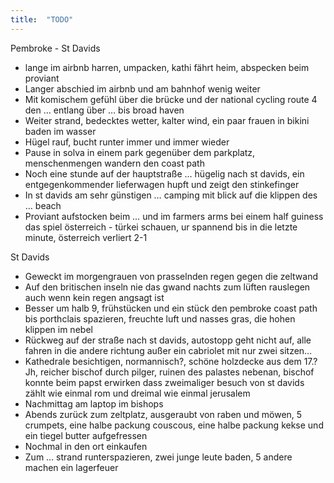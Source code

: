 ```yaml
---
title:  "TODO"
---
```


Pembroke - St Davids
* lange im airbnb harren, umpacken, kathi fährt heim, abspecken beim proviant
* Langer abschied im airbnb und am bahnhof wenig weiter
* Mit komischem gefühl über die brücke und der national cycling route 4 den … entlang über … bis broad haven
* Weiter strand, bedecktes wetter, kalter wind, ein paar frauen in bikini baden im wasser
* Hügel rauf, bucht runter immer und immer wieder
* Pause in solva in einem park gegenüber dem parkplatz, menschenmengen wandern den coast path
* Noch eine stunde auf der hauptstraße … hügelig nach st davids, ein entgegenkommender lieferwagen hupft und zeigt den stinkefinger
* In st davids am sehr günstigen … camping mit blick auf die klippen des … beach
* Proviant aufstocken beim … und im farmers arms bei einem half guiness das spiel österreich - türkei schauen, ur spannend bis in die letzte minute, österreich verliert 2-1

St Davids
* Geweckt im morgengrauen von prasselnden regen gegen die zeltwand
* Auf den britischen inseln nie das gwand nachts zum lüften rauslegen auch wenn kein regen angsagt ist
* Besser um halb 9, frühstücken und ein stück den pembroke coast path bis porthclais spazieren, freuchte luft und nasses gras, die hohen klippen im nebel
* Rückweg auf der straße nach st davids, autostopp geht nicht auf, alle fahren in die andere richtung außer ein cabriolet mit nur zwei sitzen…
* Kathedrale besichtigen, normannisch?, schöne holzdecke aus dem 17.? Jh, reicher bischof durch pilger, ruinen des palastes nebenan, bischof konnte beim papst erwirken dass zweimaliger besuch von st davids zählt wie einmal rom und dreimal wie einmal jerusalem
* Nachmittag am laptop im bishops
* Abends zurück zum zeltplatz, ausgeraubt von raben und möwen, 5 crumpets, eine halbe packung couscous, eine halbe packung kekse und ein tiegel butter aufgefressen
* Nochmal in den ort einkaufen
* Zum … strand runterspazieren, zwei junge leute baden, 5 andere machen ein lagerfeuer